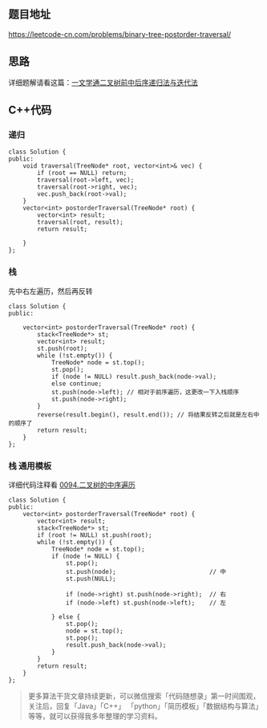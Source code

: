 ## 题目地址 
https://leetcode-cn.com/problems/binary-tree-postorder-traversal/

## 思路 

详细题解请看这篇：[一文学通二叉树前中后序递归法与迭代法](https://github.com/youngyangyang04/leetcode/blob/master/problems/0144.二叉树的前序遍历.md)

## C++代码

### 递归

```
class Solution {
public:
    void traversal(TreeNode* root, vector<int>& vec) {
        if (root == NULL) return;
        traversal(root->left, vec);
        traversal(root->right, vec);
        vec.push_back(root->val);
    }
    vector<int> postorderTraversal(TreeNode* root) {
        vector<int> result;
        traversal(root, result);
        return result;

    }
};
```

### 栈

先中右左遍历，然后再反转

```
class Solution {
public:

    vector<int> postorderTraversal(TreeNode* root) {
        stack<TreeNode*> st;
        vector<int> result;
        st.push(root);
        while (!st.empty()) {
            TreeNode* node = st.top();
            st.pop();
            if (node != NULL) result.push_back(node->val);
            else continue;
            st.push(node->left); // 相对于前序遍历，这更改一下入栈顺序
            st.push(node->right);
        }
        reverse(result.begin(), result.end()); // 将结果反转之后就是左右中的顺序了
        return result;
    }
};
```
### 栈 通用模板

详细代码注释看 [0094.二叉树的中序遍历](https://github.com/youngyangyang04/leetcode/blob/master/problems/0094.二叉树的中序遍历.md)

```
class Solution {
public:
    vector<int> postorderTraversal(TreeNode* root) {
        vector<int> result;
        stack<TreeNode*> st;
        if (root != NULL) st.push(root);
        while (!st.empty()) {
            TreeNode* node = st.top();
            if (node != NULL) {
                st.pop();
                st.push(node);                          // 中
                st.push(NULL);

                if (node->right) st.push(node->right);  // 右
                if (node->left) st.push(node->left);    // 左

            } else {
                st.pop();
                node = st.top();
                st.pop();
                result.push_back(node->val);
            }
        }
        return result;
    }
};
```

> 更多算法干货文章持续更新，可以微信搜索「代码随想录」第一时间围观，关注后，回复「Java」「C++」 「python」「简历模板」「数据结构与算法」等等，就可以获得我多年整理的学习资料。
